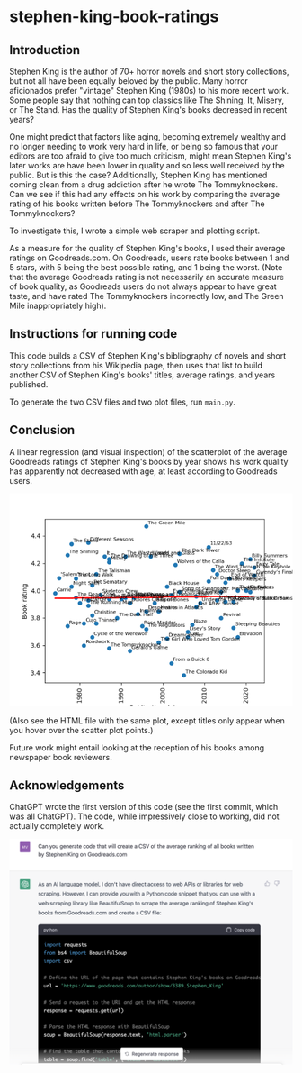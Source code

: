 # stephen-king-book-ratings
## Introduction
Stephen King is the author of 70+ horror novels and short story collections, but not all have been equally beloved by the public. Many horror aficionados prefer "vintage" Stephen King (1980s) to his more recent work. Some people say that nothing can top classics like The Shining, It, Misery, or The Stand. Has the quality of Stephen King's books decreased in recent years?

One might predict that factors like aging, becoming extremely wealthy and no longer needing to work very hard in life, or being so famous that your editors are too afraid to give too much criticism, might mean Stephen King's later works are have been lower in quality and so less well received by the public. But is this the case? Additionally, Stephen King has mentioned coming clean from a drug addiction after he wrote The Tommyknockers. Can we see if this had any effects on his work by comparing the average rating of his books written before The Tommyknockers and after The Tommyknockers?

To investigate this, I wrote a simple web scraper and plotting script.

As a measure for the quality of Stephen King's books, I used their average ratings on Goodreads.com. On Goodreads, users rate books between 1 and 5 stars, with 5 being the best possible rating, and 1 being the worst. (Note that the average Goodreads rating is not necessarily an accurate measure of book quality, as Goodreads users do not always appear to have great taste, and have rated The Tommyknockers incorrectly low, and The Green Mile inappropriately high).



## Instructions for running code
This code builds a CSV of Stephen King's bibliography of novels and short story collections from his Wikipedia page, then uses that list to build another CSV of Stephen King's books' titles, average ratings, and years published.

To generate the two CSV files and two plot files, run `main.py`.



## Conclusion 

A linear regression (and visual inspection) of the scatterplot of the average Goodreads ratings of Stephen King's books by year shows his work quality has apparently not decreased with age, at least according to Goodreads users.

<img src="data/stephen_king_books.png" width = "600">

(Also see the HTML file with the same plot, except titles only appear when you hover over the scatter plot points.)

Future work might entail looking at the reception of his books among newspaper book reviewers.

## Acknowledgements

ChatGPT wrote the first version of this code (see the first commit, which was all ChatGPT). The code, while impressively close to working, did not actually completely work.

<img src="data/chatgpt.png" width = "600">